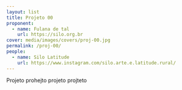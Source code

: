 ```yaml
---
layout: list
title: Projeto 00
proponent:
  - name: Fulana de tal
    url: https://silo.org.br
cover: media/images/covers/proj-00.jpg
permalink: /proj-00/
people:
  - name: Silo Latitude
    url: https://www.instagram.com/silo.arte.e.latitude.rural/
---
```


Projeto prohejto projeto projteto

